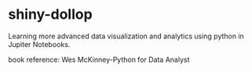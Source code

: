 # shiny-dollop
Learning more advanced data visualization and analytics using python in Jupiter Notebooks. 

book reference:
Wes McKinney-Python for Data Analyst
